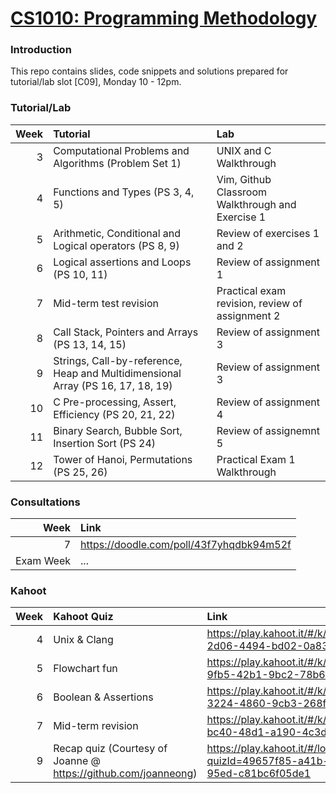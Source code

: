 # [CS1010: Programming Methodology](https://nus-cs1010.github.io/1819-s1/)

### Introduction
This repo contains slides, code snippets and solutions prepared for tutorial/lab slot [C09], Monday 10 - 12pm.

### Tutorial/Lab
| Week | Tutorial | Lab |
| ---: | :--- | :--- |
| 3 | Computational Problems and Algorithms (Problem Set 1) | UNIX and C Walkthrough |
| 4 | Functions and Types (PS 3, 4, 5) | Vim, Github Classroom Walkthrough and Exercise 1 |
| 5 | Arithmetic, Conditional and Logical operators (PS 8, 9) | Review of exercises 1 and 2 | 
| 6 | Logical assertions and Loops (PS 10, 11) | Review of assignment 1 |
| 7 | Mid-term test revision | Practical exam revision, review of assignment 2 | 
| 8 | Call Stack, Pointers and Arrays (PS 13, 14, 15) | Review of assignment 3 |
| 9 | Strings, Call-by-reference, Heap and Multidimensional Array (PS 16, 17, 18, 19) | Review of assignment 3 |
| 10 | C Pre-processing, Assert, Efficiency (PS 20, 21, 22) | Review of assignment 4 |
| 11 | Binary Search, Bubble Sort, Insertion Sort (PS 24) | Review of assignemnt 5 |
| 12 | Tower of Hanoi, Permutations (PS 25, 26) | Practical Exam 1 Walkthrough |

### Consultations
| Week | Link |
| ---: | :--- |
| 7 | https://doodle.com/poll/43f7yhqdbk94m52f |
| Exam Week | ... |

### Kahoot
| Week | Kahoot Quiz | Link |
| ---: | :--- | :--- |
| 4 | Unix & Clang | https://play.kahoot.it/#/k/1d92a70e-2d06-4494-bd02-0a8392fedf0b |
| 5 | Flowchart fun | https://play.kahoot.it/#/k/32e3a7c4-9fb5-42b1-9bc2-78b6139e1d07 |
| 6 | Boolean & Assertions | https://play.kahoot.it/#/k/53d7bee2-3224-4860-9cb3-268f0b7ca608 |
| 7 | Mid-term revision | https://play.kahoot.it/#/k/afc591d5-bc40-48d1-a190-4c3d2b987cca |
| 9 | Recap quiz (Courtesy of Joanne @ https://github.com/joanneong) | https://play.kahoot.it/#/lobby?quizId=49657f85-a41b-499f-95ed-c81bc6f05de1 |

